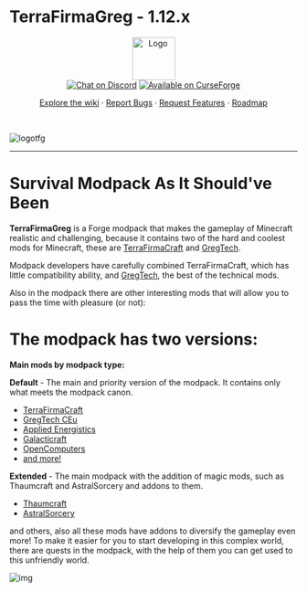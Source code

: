 # TerraFirmaGreg - 1.12.x

<div align="center">
  <a href="https://github.com/TerraFirmaGreg-Team/TFG-Modpack-1.12.x">
    <img src="https://github.com/TerraFirmaGreg-Team/.github/blob/4980f6f22fd8a7ecab65230b87964c8db23efbc2/branding/logo.png?raw=true" alt="Logo" height="75">
  </a>
  <br/>
  <a href="https://discord.gg/terrafirmagreg">
  <img src="https://cdn.jsdelivr.net/npm/@intergrav/devins-badges/assets/compact-minimal/social/discord-singular_vector.svg" alt="Chat on Discord"></a>

  <a href="https://www.curseforge.com/minecraft/modpacks/terrafirmagreg/files?page=1&pageSize=20&version=1.12.2">
  <img src="https://cdn.jsdelivr.net/npm/@intergrav/devins-badges/assets/compact-minimal/available/curseforge_vector.svg" alt="Available on СurseForge"></a>
  <br/>
  <p align="center">
    <a href="https://github.com/TerraFirmaGreg-Team/TFG-Modpack-1.12.x/wiki">Explore the wiki</a>
    ·
    <a href="https://github.com/TerraFirmaGreg-Team/TFG-Modpack-1.12.x/issues">Report Bugs</a>
    ·
    <a href="https://github.com/TerraFirmaGreg-Team/TFG-Modpack-1.12.x/issues">Request Features</a>
    ·
    <a href="https://github.com/TerraFirmaGreg-Team/projects/9">Roadmap</a>
  </p>
</div>
<br/>

![logotfg](https://user-images.githubusercontent.com/52341158/131987786-bf99e1af-318c-4ed4-a6f8-c4617d692adb.png)

***

# Survival Modpack As It Should've Been

**TerraFirmaGreg** is a Forge modpack that makes the gameplay of Minecraft realistic and challenging, because it contains two of the hard and coolest mods for Minecraft, these are [TerraFirmaCraft](https://modrinth.com/mod/terrafirmacraft) and [GregTech](https://modrinth.com/mod/gregtech-ce-unofficial).

Modpack developers have carefully combined TerraFirmaCraft, which has little compatibility ability, and [GregTech](https://modrinth.com/mod/gregtech-ce-unofficial), the best of the technical mods.

Also in the modpack there are other interesting mods that will allow you to pass the time with pleasure (or not): 

# The modpack has two versions:

**Main mods by modpack type:**

**Default** - The main and priority version of the modpack. It contains only what meets the modpack canon.

- [TerraFirmaCraft](https://www.curseforge.com/minecraft/mc-mods/terrafirmacraft)
- [GregTech CEu](https://www.curseforge.com/minecraft/mc-mods/gregtech-ce-unofficial)
- [Applied Energistics](https://www.curseforge.com/minecraft/mc-mods/ae2-extended-life)
- [Galacticraft](https://www.curseforge.com/minecraft/mc-mods/galacticraft-legacy)
- [OpenComputers](https://www.curseforge.com/minecraft/mc-mods/opencomputers)
- [and more!](https://www.curseforge.com/minecraft/modpacks/terrafirmagreg/relations/dependencies)

**Extended** - The main modpack with the addition of magic mods, such as Thaumcraft and AstralSorcery and addons to them.

- [Thaumcraft](https://www.curseforge.com/minecraft/mc-mods/thaumcraft)
- [AstralSorcery](https://www.curseforge.com/minecraft/mc-mods/astral-sorcery)


and others, also all these mods have addons to diversify the gameplay even more! To make it easier for you to start developing in this complex world, there are quests in the modpack, with the help of them you can get used to this unfriendly world.

![img](https://github.com/TerraFirmaGreg-Team/TFG-Modpack-1.12.x/assets/55663835/0a71cfbf-c519-45b8-820c-c5ad6bf90e46)
